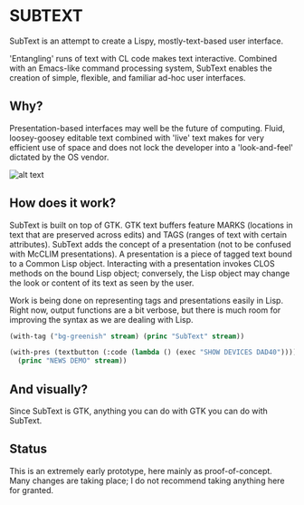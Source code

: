 # SUBTEXT 

SubText is an attempt to create a Lispy, mostly-text-based user interface.

'Entangling' runs of text with CL code makes text interactive.  Combined with an Emacs-like command processing system, SubText enables the creation of simple, flexible, and familiar ad-hoc user interfaces.

## Why?

Presentation-based interfaces may well be the future of computing.  Fluid, loosey-goosey editable text combined with 'live' text makes for very efficient use of space and does not lock the developer into a 'look-and-feel' dictated by the OS vendor. 


![alt text](https://github.com/stacksmith/subtext/blob/master/Screenshot.png")

## How does it work?

SubText is built on top of GTK.  GTK text buffers feature MARKS (locations in text that are preserved across edits) and TAGS (ranges of text with certain attributes).  SubText adds the concept of a presentation (not to be confused with McCLIM presentations).  A presentation is a piece of tagged text bound to a Common Lisp object.  Interacting with a presentation invokes CLOS methods on the bound Lisp object; conversely, the Lisp object may change the look or content of its text as seen by the user.

Work is being done on representing tags and presentations easily in Lisp.  Right now, output functions are a bit verbose, but there is much room for improving the syntax as we are dealing with Lisp.

```lisp
(with-tag ("bg-greenish" stream) (princ "SubText" stream))

(with-pres (textbutton (:code (lambda () (exec "SHOW DEVICES DAD40"))))
  (princ "NEWS DEMO" stream))

```
## And visually?

Since SubText is GTK, anything you can do with GTK you can do with SubText.

## Status

This is an extremely early prototype, here mainly as proof-of-concept.  Many changes are taking place; I do not recommend taking anything here for granted.

